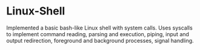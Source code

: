 # Linux-Shell
Implemented a basic bash-like Linux shell with system calls. Uses syscalls to implement command reading, parsing and execution, piping, input and output redirection, foreground and background processes, signal handling.
